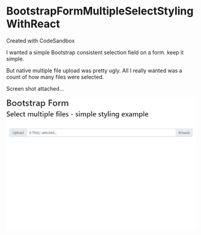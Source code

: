 # BootstrapFormMultipleSelectStylingWithReact
Created with CodeSandbox

I wanted a simple Bootstrap consistent selection field on a form.  keep it simple.  

But native multiple file upload was pretty ugly.  All I really wanted was a count of how many files 
were selected.  


Screen shot attached... 

![](https://github.com/zipzit/BootstrapFormMultipleSelectStylingWithReact/blob/master/Bootstrap%20Multi%20Select.png)
